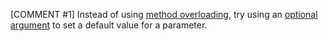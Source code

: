 [COMMENT #1]
Instead of using [method overloading](https://csharp.net-tutorials.com/classes/method-overloading/), try using an [optional argument](https://docs.microsoft.com/en-us/dotnet/csharp/programming-guide/classes-and-structs/named-and-optional-arguments#optional-arguments) to set a default value for a parameter.